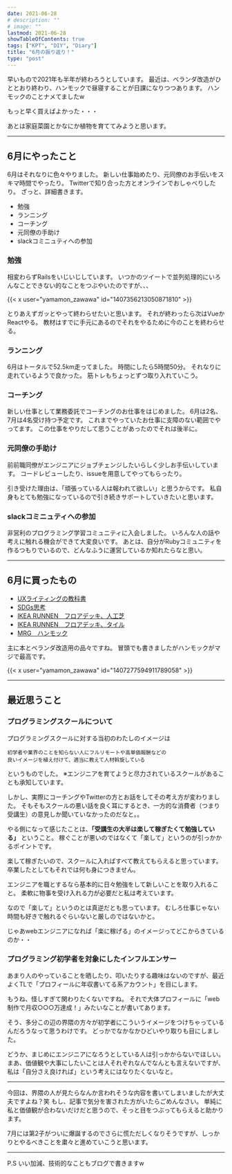 ```yaml
---
date: 2021-06-28
# description: ""
# image: ""
lastmod: 2021-06-28
showTableOfContents: true
tags: ["KPT", "DIY", "Diary"]
title: "6月の振り返り！"
type: "post"
---
```


早いもので2021年も半年が終わろうとしています。
最近は、ベランダ改造がひととおり終わり、ハンモックで昼寝することが日課になりつつあります。
ハンモックのことナメてましたw

もっと早く買えばよかった・・・

あとは家庭菜園とかなにか植物を育ててみようと思います。

---

## 6月にやったこと

6月はそれなりに色々やりました。
新しい仕事始めたり、元同僚のお手伝いをスキマ時間でやったり。
Twitterで知り合った方とオンラインでおしゃべりしたり。
ざっと、詳細書きます。

- 勉強
- ランニング
- コーチング
- 元同僚の手助け
- slackコミニュティへの参加

### 勉強

相変わらずRailsをいじいじしています。
いつかのツイートで並列処理的にいろんなことできない的なことをつぶやいたのですが、、、

{{< x user="yamamon_zawawa" id="1407356213050871810" >}}

とりあえずガッとやって終わらせたいと思います。
それが終わったら次はVueかReactやる。
教材はすでに手元にあるのでそれをやるために今のことを終わらせる。

### ランニング

6月はトータルで52.5km走ってました。
時間にしたら5時間50分。
それなりに走れているようで良かった。
筋トレもちょっとずつ取り入れていこう。

### コーチング

新しい仕事として業務委託でコーチングのお仕事をはじめました。
6月は2名、7月は4名受け持つ予定です。
これまでやっていたお仕事に支障のない範囲でやってます。
この仕事をやりだして思うことがあったのでそれは後半に。

### 元同僚の手助け

前前職同僚がエンジニアにジョブチェンジしたいらしく少しお手伝いしています。
コードレビューしたり、issueを用意してやってもらったり。

引き受けた理由は、「頑張っている人は報われて欲しい」と思うからです。
私自身もとても勉強になっているので引き続きサポートしていきたいと思います。

### slackコミニュティへの参加

非営利のプログラミング学習コミュニティに入会しました。
いろんな人の話や考えに触れる機会ができて大変良いです。
あとは、自分がRubyコミュニティを作るつもりでいるので、どんなふうに運営しているか知れたらなと思い。

---

## 6月に買ったもの

- [UXライティングの教科書](https://www.shoeisha.co.jp/book/detail/9784798167336)
- [SDGs思考](https://book.impress.co.jp/books/1119101160)
- [IKEA RUNNEN　フロアデッキ、人工芝](https://www.amazon.co.jp/gp/product/B07BC8KNZP/ref=ppx_yo_dt_b_asin_title_o01_s00?ie=UTF8&psc=1)
- [IKEA RUNNEN　フロアデッキ、タイル](https://www.amazon.co.jp/gp/product/B00K4ME90G/ref=ppx_yo_dt_b_asin_title_o02_s00?ie=UTF8&psc=1)
- [MRG　ハンモック](https://www.amazon.co.jp/gp/product/B072BMFKB7/ref=ppx_yo_dt_b_asin_title_o00_s00?ie=UTF8&psc=1)

主に本とベランダ改造用の品々ですね。
冒頭でも書きましたがハンモックがマジで最高です。

{{< x user="yamamon_zawawa" id="1407277594911789058" >}}

---

## 最近思うこと

### プログラミングスクールについて

プログラミングスクールに対する当初のわたしのイメージは

```text
初学者や業界のことを知らない人にフルリモートや高単価報酬などの
良いイメージを植え付けて、適当に教えて人材斡旋している
```

というものでした。
※エンジニアを育てようと尽力されているスクールがあることも承知しています。

しかし、実際にコーチングやTwitterの方とお話をしてその考え方が変わりました。
そもそもスクールの悪い話を良く耳にするとき、一方的な消費者（つまり受講生）の意見しか聞いていなかったのだなと。。

やる側になって感じたことは、**「受講生の大半は楽して稼ぎたくて勉強している」** ということ。
稼ぐことが悪いのではなくて「楽して」というのが引っかかるポイントです。

楽して稼ぎたいので、スクールに入ればすべて教えてもらえると思っています。
卒業したとしてもそれでは何も身につきません。

エンジニアを職とするなら基本的に日々勉強をして新しいことを取り入れること。
柔軟に物事を受け入れる力が必要だと私は考えています。

なので「楽して」というのとは真逆だとも思っています。
むしろ仕事じゃない時間も好きで触れるぐらいないと厳しのではないかと。

じゃあwebエンジニアになれば「楽に稼げる」のイメージってどこからきているのか・・

### プログラミング初学者を対象にしたインフルエンサー

あまり人のやっていることを晒したり、叩いたりする趣味はないのですが、最近よくTLで「プロフィールに年収書いてる系アカウント」を目にします。

もうね、怪しすぎて関わりたくないですね。
それで大体プロフィールに「web制作で月収○○○万達成！」みたいなことが書いてあります。

そう、多分この辺の界隈の方々が初学者にこういうイメージをつけちゃっているんだろうなって思うわけです。
どっかでなかなかひどいやり取りも目にしました。

どうか、まじめにエンジニアになろうとしている人は引っかからないでほしい。
まあ、価値観や大事にしたいことは人それぞれなんでなんとも言えないですが、私は「自分さえ良ければ」という考えにはなりたくないなと。

---

今回は、界隈の人が見たらなんか言われそうな内容を書いてしまいましたが大丈夫ですよね？笑
もし、記事で気分を害された方がいたらごめんなさい。
単純に私と価値観が合わないだけだと思うので、そっと目をつぶってもらえると助かります。

7月には第2子がついに爆誕するのでさらに慌ただしくなりそうですが、しっかりとやるべきことを粛々と進めていこうと思います。

---

P.S
いい加減、技術的なこともブログで書きますw
